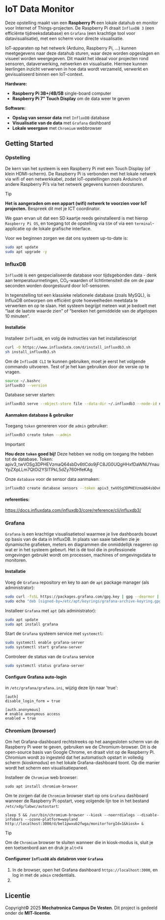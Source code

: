 # IoT Data Monitor
Deze opstelling maakt van een **Raspberry Pi** een lokale datahub en monitor voor Internet of Things-projecten. De Raspberry Pi draait `InfluxDB 3` (een efficiënte tijdreeksdatabase) en `Grafana` (een krachtige tool voor datavisualisatie), met een scherm voor directe visualisatie.

IoT-apparaten op het netwerk (Arduino, Raspberry Pi, ...) kunnen meetgegevens naar deze datahub sturen, waar deze worden opgeslagen en visueel worden weergegeven. Dit maakt het ideaal voor projecten rond sensoren, dataverwerking, netwerken en visualisatie. Hiermee kunnen leerlingen inzicht verwerven in hoe data wordt verzameld, verwerkt en gevisualiseerd binnen een IoT-context.

**Hardware:**
- **Raspberry Pi 3B+/4B/5B** single-board computer
- **Raspberry Pi 7" Touch Display** om de data weer te geven

**Software:**
- **Opslag van sensor data** met `InfluxDB` database
- **Visualisatie van de data** met `Grafana` dashboard
- **Lokale weergave** met `Chromium` webbrowser

## Getting Started
### Opstelling
De kern van het systeem is een Raspberry Pi met een Touch Display (of klein HDMI-scherm). De Raspberry Pi is verbonden met het lokale netwerk via wifi of een netwerkkabel, zodat IoT-opstellingen zoals Arduino’s of andere Raspberry Pi’s via het netwerk gegevens kunnen doorsturen.

>[!TIP]
>**Het is aangeraden om een appart (wifi) netwerk te voorzien voor IoT projecten.** Bespreek dit met je ICT coordinator.

We gaan ervan uit dat een SD kaartje reeds geinstalleerd is met hierop `Raspberry Pi OS`, en toegang tot de opstelling via `SSH` of via een `terminal`-applicatie op de lokale grafische interface.

Voor we beginnen zorgen we dat ons systeem up-to-date is:
```sh
sudo apt update
sudo apt upgrade -y
```
### InfluxDB
`InfluxDB` is een gespecialiseerde database voor tijdsgebonden data - denk aan temperatuurmetingen, CO₂-waarden of lichtintensiteit die om de paar seconden worden doorgestuurd door IoT-sensoren.

In tegenstelling tot een klassieke relationele database (zoals MySQL), is InfluxDB ontworpen om efficiënt grote hoeveelheden meetdata te verwerken en op te slaan. Het systeem begrijpt meteen wat je bedoelt met “laat de laatste waarde zien” of “bereken het gemiddelde van de afgelopen 10 minuten”.

#### Installatie
Installeer `InfluxDB`, en volg de instructies van het installatiescript
```sh
curl -O https://www.influxdata.com/d/install_influxdb3.sh
sh install_influxdb3.sh
```
Om de `InfluxDB CLI` te kunnen gebruiken, moet je eerst het volgende commando uitvoeren. Test of je het kan gebruiken door de versie op te vragen.
```sh
source ~/.bashrc
influxdb3 --version
```

Database server starten:
```sh
influxdb3 serve --object-store file --data-dir ~/.influxdb3 --node-id node0
```

#### Aanmaken database & gebruiker
Toegang `token` genereren voor de `admin` gebruiker:
```sh
influxdb3 create token --admin
```
>[!IMPORTANT]
> **Hou deze `token` goed bij!** Deze hebben we nodig om toegang the hebben tot de database.
> Token: apiv3_twVOSg3DPHEVzmaQ64sbDv6tlCdo9jFC8JG0UQgHHxfDaWNUYnauYpZXpLLm7QtOi2YSITPkL5dZy760HfeKAg

Onze `database` voor de sensor data aanmaken:
```sh
influxdb3 create database sensors --token apiv3_twVOSg3DPHEVzmaQ64sbDv6tlCdo9jFC8JG0UQgHHxfDaWNUYnauYpZXpLLm7QtOi2YSITPkL5dZy760HfeKAg
```

#### referenties:
https://docs.influxdata.com/influxdb3/core/reference/cli/influxdb3/

### Grafana
`Grafana` is een krachtige visualisatietool waarmee je live dashboards bouwt op basis van de data in InfluxDB. In plaats van saaie tabellen zie je dynamische grafieken, meters en diagrammen die onmiddellijk reageren op wat er in het systeem gebeurt. Het is dé tool die in professionele omgevingen gebruikt wordt om processen, machines of omgevingsdata te monitoren.

#### Installatie
Voeg de `Grafana` repository en key to aan de `apt` package manager (als administrator):
```sh
sudo curl -fsSL https://packages.grafana.com/gpg.key | gpg --dearmor | sudo tee /etc/apt/keyrings/grafana-archive-keyring.gpg > /dev/null
sudo echo "deb [signed-by=/etc/apt/keyrings/grafana-archive-keyring.gpg] https://packages.grafana.com/oss/deb stable main" | sudo tee /etc/apt/sources.list.d/grafana.list
```
Installeer `Grafana` met `apt` (als administrator):
```sh
sudo apt update
sudo apt install grafana
```
Start de `Grafana` systeem service met `systemctl`:
```sh
sudo systemctl enable grafana-server
sudo systemctl start grafana-server
```
Controleer de status van de `Grafana` service
```sh
sudo systemctl status grafana-server
```

#### Configure Grafana auto-login
in `/etc/grafana/grafana.ini`, wijzig deze lijn naar 'true':
```
[auth]
disable_login_form = true

[auth.anonymous]
# enable anonymous access
enabled = true
```
### Chromium (browser)
Om het Grafana-dashboard rechtstreeks op het aangesloten scherm van de Raspberry Pi weer te geven, gebruiken we de Chromium-browser. Dit is de open-source basis van Google Chrome, en draait vlot op de Raspberry Pi. Chromium wordt zo ingesteld dat het automatisch opstart in volledig scherm (kioskmodus) en het lokale Grafana-dashboard toont. Op die manier wordt het scherm een visualisatiepaneel.

Installeer de `Chromium` web browser:
```
sudo apt install chromium-browser
```
Om te zorgen dat de `Chromium` browser start op ons `Grafana` dashboard wanneer de Raspberry Pi opstart, voeg volgende lijn toe in het bestand `/etc/xdg/labwc/autostart`:
```
sleep 5 && /usr/bin/chromium-browser --kiosk --noerrdialogs --disable-infobars --ozone-platform=wayland http://localhost:3000/d/bel1pwxub2fwga/monitor?orgId=1&kiosk= &

```

>[!TIP]
>Om de `Chromium` browser te sluiten wanneer die in kiosk-modus is, sluit je een toetsenbord aan en druk je `alt+F4`


#### Configureer `InfluxDB` als databron voor `Grafana`
1) In de browser, open het Grafana dashboard `https://localhost:3000`, en log in met de `admin` credentials.
2) 

## Licentie
Copyright© 2025 **Mechatronica Campus De Vesten**. Dit project is gedeeld onder de **MIT-licentie**.